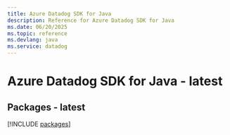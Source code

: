 ```yaml
---
title: Azure Datadog SDK for Java
description: Reference for Azure Datadog SDK for Java
ms.date: 06/20/2025
ms.topic: reference
ms.devlang: java
ms.service: datadog
---
```

# Azure Datadog SDK for Java - latest
## Packages - latest
[!INCLUDE [packages](datadog-index.md)]